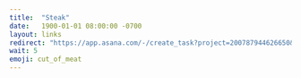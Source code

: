 ```yaml
---
title:  "Steak"
date:   1900-01-01 08:00:00 -0700
layout: links
redirect: "https://app.asana.com/-/create_task?project=200787944626650&name=steak&description=Added%20from%20shortlink"
wait: 5
emoji: cut_of_meat
---
```



